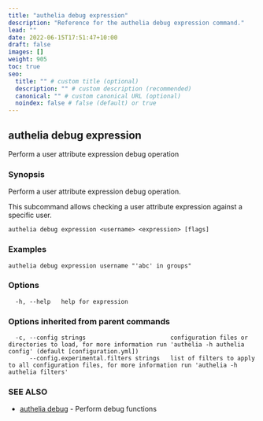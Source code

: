 ```yaml
---
title: "authelia debug expression"
description: "Reference for the authelia debug expression command."
lead: ""
date: 2022-06-15T17:51:47+10:00
draft: false
images: []
weight: 905
toc: true
seo:
  title: "" # custom title (optional)
  description: "" # custom description (recommended)
  canonical: "" # custom canonical URL (optional)
  noindex: false # false (default) or true
---
```


## authelia debug expression

Perform a user attribute expression debug operation

### Synopsis

Perform a user attribute expression debug operation.

This subcommand allows checking a user attribute expression against a specific user.

```
authelia debug expression <username> <expression> [flags]
```

### Examples

```
authelia debug expression username "'abc' in groups"
```

### Options

```
  -h, --help   help for expression
```

### Options inherited from parent commands

```
  -c, --config strings                        configuration files or directories to load, for more information run 'authelia -h authelia config' (default [configuration.yml])
      --config.experimental.filters strings   list of filters to apply to all configuration files, for more information run 'authelia -h authelia filters'
```

### SEE ALSO

* [authelia debug](authelia_debug.md)	 - Perform debug functions

